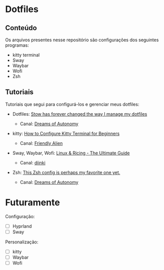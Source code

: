# Dotfiles

## Conteúdo
Os arquivos presentes nesse repositório são configurações dos seguintes programas:

- kitty terminal
- Sway
- Waybar
- Wofi
- Zsh

## Tutoriais

Tutoriais que segui para configurá-los e gerenciar meus dotfiles:

- Dotfiles: [Stow has forever changed the way I manage my dotfiles](https://youtu.be/y6XCebnB9gs?si=Mno2MLN-mAq69d-j)
    * Canal: [Dreams of Autonomy](https://www.youtube.com/@dreamsofautonomy)

- kitty: [How to Configure Kitty Terminal for Beginners](https://youtu.be/U-2AB88_eUw?si=D9vRPK1wLI_teVU7)
    * Canal: [Friendly Alien](https://www.youtube.com/@friendlyalien379)

- Sway, Waybar, Wofi: [Linux & Ricing - The Ultimate Guide](https://youtu.be/jFz5gLqv-FM?si=qs01A3spByNmDVF6)
    * Canal: [diinki](https://www.youtube.com/@diinkikot)

- Zsh: [This Zsh config is perhaps my favorite one yet.](https://youtu.be/ud7YxC33Z3w?si=mFVSQx5eelSHUt98)
    * Canal: [Dreams of Autonomy](https://www.youtube.com/@dreamsofautonomy)


# Futuramente

Configuração:

- [ ] Hyprland
- [ ] Sway

Personalização:

- [ ] kitty
- [ ] Waybar
- [ ] Wofi
